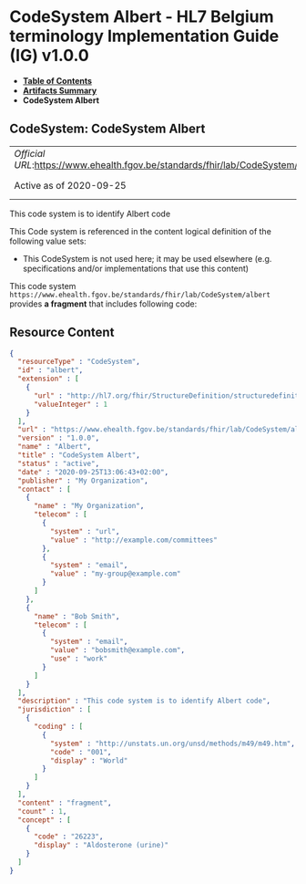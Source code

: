 # CodeSystem Albert - HL7 Belgium terminology Implementation Guide (IG) v1.0.0

* [**Table of Contents**](toc.md)
* [**Artifacts Summary**](artifacts.md)
* **CodeSystem Albert**

## CodeSystem: CodeSystem Albert 

| | | |
| :--- | :--- | :--- |
| *Official URL*:https://www.ehealth.fgov.be/standards/fhir/lab/CodeSystem/albert | *Version*:1.0.0 | |
| Active as of 2020-09-25 | [Maturity Level](http://hl7.org/fhir/versions.html#maturity): 1 | *Computable Name*:Albert |

 
This code system is to identify Albert code 

 This Code system is referenced in the content logical definition of the following value sets: 

* This CodeSystem is not used here; it may be used elsewhere (e.g. specifications and/or implementations that use this content)

This code system `https://www.ehealth.fgov.be/standards/fhir/lab/CodeSystem/albert` provides **a fragment** that includes following code:



## Resource Content

```json
{
  "resourceType" : "CodeSystem",
  "id" : "albert",
  "extension" : [
    {
      "url" : "http://hl7.org/fhir/StructureDefinition/structuredefinition-fmm",
      "valueInteger" : 1
    }
  ],
  "url" : "https://www.ehealth.fgov.be/standards/fhir/lab/CodeSystem/albert",
  "version" : "1.0.0",
  "name" : "Albert",
  "title" : "CodeSystem Albert",
  "status" : "active",
  "date" : "2020-09-25T13:06:43+02:00",
  "publisher" : "My Organization",
  "contact" : [
    {
      "name" : "My Organization",
      "telecom" : [
        {
          "system" : "url",
          "value" : "http://example.com/committees"
        },
        {
          "system" : "email",
          "value" : "my-group@example.com"
        }
      ]
    },
    {
      "name" : "Bob Smith",
      "telecom" : [
        {
          "system" : "email",
          "value" : "bobsmith@example.com",
          "use" : "work"
        }
      ]
    }
  ],
  "description" : "This code system is to identify Albert code",
  "jurisdiction" : [
    {
      "coding" : [
        {
          "system" : "http://unstats.un.org/unsd/methods/m49/m49.htm",
          "code" : "001",
          "display" : "World"
        }
      ]
    }
  ],
  "content" : "fragment",
  "count" : 1,
  "concept" : [
    {
      "code" : "26223",
      "display" : "Aldosterone (urine)"
    }
  ]
}

```
